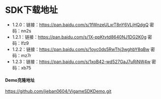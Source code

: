 # SDK下载地址


- 1.2.0：链接：https://pan.baidu.com/s/1fWnzeULxrT8nY6VLjHQdgQ 密码：nn2s
- 1.2.1：链接：https://pan.baidu.com/s/1X-ppKtvtd8640NJ1DG2K0g 密码：lfz9
- 1.2.2：链接：https://pan.baidu.com/s/1oyc0ds5RwThj3wghbY8qBw 密码：mz7r
- 1.2.3：链接：https://pan.baidu.com/s/1xoB42-wd527GaJ7uRiNW4w 密码：xb75
#### Demo克隆地址
https://github.com/jieban0604/VigameSDKDemo.git

